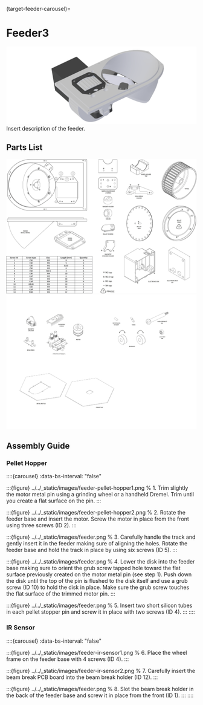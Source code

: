 (target-feeder-carousel)=
# Feeder3
![Feeder](../../_static/images/feeder.png)
Insert description of the feeder.

## Parts List
![Parts1](../../_static/images/feeder-main.png)
![Parts2](../../_static/images/feeder-parts.png)

## Assembly Guide
### Pellet Hopper
::::{carousel}
:data-bs-interval: "false"

:::{figure} ../../_static/images/feeder-pellet-hopper1.png
%
1\. Trim slightly the motor metal pin using a grinding wheel or a handheld Dremel. Trim until you create a flat surface on the pin. 
:::

:::{figure} ../../_static/images/feeder-pellet-hopper2.png
%
2\. Rotate the feeder base and insert the motor. Screw the motor in place from the front using three screws (ID 2).
:::

:::{figure} ../../_static/images/feeder.png
%
3\. Carefully handle the track and gently insert it in the feeder making sure of aligning the holes. Rotate the feeder base and hold the track in place by using six screws (ID 5).
:::

:::{figure} ../../_static/images/feeder.png
%
4\. Lower the disk into the feeder base making sure to orient the grub screw tapped hole toward the flat surface previously created on the motor metal pin (see step 1). Push down the disk until the top of the pin is flushed to the disk itself and use a grub screw (ID 10) to hold the disk in place. Make sure the grub screw touches the flat surface of the trimmed motor pin.
:::

:::{figure} ../../_static/images/feeder.png
%
5\. Insert two short silicon tubes in each pellet stopper pin and screw it in place with two screws (ID 4). 
:::
::::

### IR Sensor
::::{carousel}
:data-bs-interval: "false"

:::{figure} ../../_static/images/feeder-ir-sensor1.png
%
6\. Place the wheel frame on the feeder base with 4 screws (ID 4).
:::

:::{figure} ../../_static/images/feeder-ir-sensor2.png
%
7\. Carefully insert the beam break PCB board into the beam break holder (ID 12).
:::

:::{figure} ../../_static/images/feeder.png
%
8\. Slot the beam break holder in the back of the feeder base and screw it in place from the front (ID 1).
:::
::::

